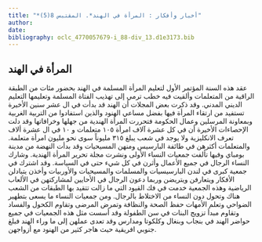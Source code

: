 ```yaml
---
title: "*أخبار وأفكار : المرأة في الهند*. المقتبس 8(5)"
author: 
date: 
bibliography: oclc_4770057679-i_88-div_13.d1e3173.bib
---
```




##  المرأة في الهند 


 عقد هذه السنة المؤتمر الأول لتعليم المرأة المسلمة في الهند بحضور مئات من الطبقة الراقية من المتعلمات وألقيت فيه خطب ترمي إلى تهذيب الفتاة المسلمة وتعليمها التعليم الديني المدني. وقد ذكرت بعض المجلات أن الهند قد بدأت في ال  عشر  سنين الأخيرة تستفيد من ارتقاء المرأة فيها بفضل مساعي الهنود والذين استفادوا من التربية الغربية وبمعاونة المرسلين وعمال الحكومة فتحررت المرأة الهندية من جهلها وخرافاتها وقد دلت الإحصاءات الأخيرة أن في كل  عشرة  آلاف  امرأة  ١٠٥  متعلمات و  ١٠  في ال  عشرة  ألاف  تعرف الانكليزية ولا يوجد في شعب يبلغ  ٣١٥  مليوناً سوى نحو مليون امرأة متعلمة. والمتعلمات أكثرهن في طائفة البارسيس ومنهن المسيحيات وقد بدأت النهضة من مدينة بومباي وفيها تألفت جمعيات النساء الأولى ونشرت مجلة تحرير المرأة الهندية. وشارك النساء الرجال في جميع الأعمال وأثرن في كل شيء حتى في السياسة. وقد اشترك في جمعية كبرى في لندن البارسيسيات والمسلمات والمسيحيات والأوربيات وأخذن يتبادلن الأفكار ويتعارفن ويتريضن وربما دعون الرجال في الأحايين لمشاركتهن في الألعاب الرياضية وهذه الجمعية خدمت في فك القيود التي ما زالت تتقيد بها الطبقات من الشعب هناك وتحول دون النساء من الاختلاط بالرجال. ومن جمعيات النساء ما يسعى بتطهير الضواحي وتعلم الأمهات حفظ الصحة والنظافة وتمرض المرضى وتقاوم الكحول والفساد وتقاوم مبدأ تزويج البنات في سن الطفولة وقد أسست مثل هذه الجمعيات في جميع حواضر الهند في بنجاب وبنغال وكلكوتا ومدارس وقد تعدى عملهن إلى ما وراء الهند فبلغ جنوبي افريقية حيث هاجر كثير من الهنود مع أزواجهن. 
